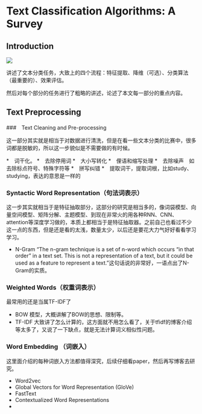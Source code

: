 # Text Classification Algorithms: A Survey

## Introduction

![](/home/vinnyhu/图片/屏幕截图_1.png)

讲述了文本分类任务，大致上的四个流程：特征提取、降维（可选）、分类算法（最重要的）、效果评估。

然后对每个部分的任务进行了粗略的讲述，论述了本文每一部分的重点内容。

## Text Preprocessing

###　Text Cleaning and Pre-processing

这一部分其实就是相当于对数据进行清洗，但是在看一些文本分类的比赛中，很多词都是脱敏的，所以这一步貌似是不需要做的有时候。

*　词干化。
*　去除停用词
*　大小写转化
*　俚语和缩写处理
*　去除噪声　如去除标点符号、特殊字符等
*　拼写纠错
*　提取词干，提取词根，比如study、studying，表达的意思是一样的

### Syntactic Word Representation（句法词表示）

这一步其实就相当于是特征抽取部分，这部分的研究是相当多的，像词袋模型、向量空间模型、矩阵分解、主题模型、到现在非常火的用各种RNN、CNN、attention等深度学习做的，本质上都相当于是特征抽取器。之前自己也看过不少这一点的东西，但是还是看的太浅，数量太少，以后还是要花大力气好好看看学习学习。

* N-Gram    “The n-gram technique is a set of n-word which occurs “in that order” in a text set. This is not a representation of a text, but it could be used as a feature to represent a text.”这句话说的非常好，一语点出了N-Gram的实质。

### Weighted Words（权重词表示）

最常用的还是当属TF-IDF了

* BOW 模型，大概讲解了BOW的思想、限制等。
* TF-IDF  大致讲了怎么计算的，这方面就不用怎么看了，关于tfidf的博客介绍等太多了，又说了一下缺点，就是无法计算词义相似性问题。

### Word Embedding （词嵌入）

这里面介绍的每种词嵌入方法都值得深究，后续仔细看paper，然后再写博客去研究。

* Word2vec
* Global Vectors for Word Representation (GloVe)
* FastText
* Contextualized Word Representations
* 



